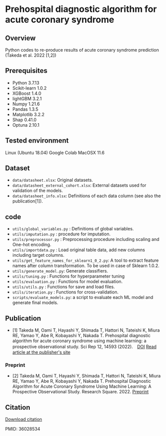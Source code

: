 # Prehospital diagnostic algorithm for acute coronary syndrome

## Overview
Python codes to re-produce results of acute coronary syndrome prediction (Takeda et al. 2022 [1,2])

## Prerequisites
- Python 3.7.13
- Scikit-learn 1.0.2
- XGBoost 1.4.0
- lightGBM 3.2.1
- Numpy 1.21.6
- Pandas 1.3.5
- Matplotlib 3.2.2
- Shap 0.41.0
- Optuna 2.10.1


## Tested environment
Linux (Ubuntu 18.04)
Google Colab
MacOSX 11.6

## Dataset
- `data/datasheet.xlsx`: Original datasets.
- `data/datasheet_external_cohort.xlsx`: External datasets used for validation of the models.
- `data/datasheet_info.xlsx`: Definitions of each data column (see also the publication[1]).

## code
- `utils/global_variables.py` : Definitions of global variables.
- `utils/imputation.py` : procedure for imputation.
- `utils/preprocessor.py` : Preprocessing procedure including scaling and One-hot encoding.
- `utils/importdata.py` : Load original table data, add new columns including target columns.
- `utils/get_feature_names_for_sklearn1_0_2.py`: A tool to extract feature names after column transformation. To be used in case of Sklearn 1.0.2.
- `utils/generate_model.py`: Generate classifiers.
- `utils/tuning.py` : Functions for hyperparameter tuning
- `utils/evaluation.py` : Functions for model evaluation.
- `utils/utils.py` : Functions for save and load files.
- `utils/iteration.py` : Functions for cross-validation.
- `scripts/evaluate_models.py`: a script to evaluate each ML model and generate final models.



## Publication
- [1] Takeda M, Oami T, Hayashi Y, Shimada T, Hattori N, Tateishi K, Miura RE, Yamao Y, Abe R, Kobayashi Y, Nakada T. Prehospital diagnostic algorithm for acute coronary syndrome using machine learning: a prospective observational study. Sci Rep 12, 14593 (2022).　[DOI](https://doi.org/10.1038/s41598-022-18650-6)  [Read article at the publisher's site](https://www.nature.com/articles/s41598-022-18650-6)

### Preprint
- [2] Takeda M, Oami T, Hayashi Y, Shimada T, Hattori N, Tateishi K, Miura RE, Yamao Y, Abe R, Kobayashi Y, Nakada T. Prehospital Diagnostic Algorithm for Acute Coronary Syndrome Using Machine Learning: A Prospective Observational Study. Research Square. 2022. [Preprint](https://www.researchsquare.com/article/rs-1360222/v1)

## Citation
[Download citation](https://citation-needed.springer.com/v2/references/10.1038/s41598-022-18650-6?format=refman&flavour=citation)

PMID: 36028534

